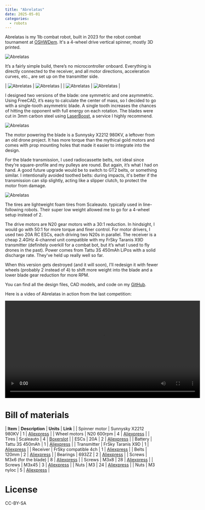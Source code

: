 ```yaml
---
title: "Abrelatas"
date: 2025-05-01
categories:
  - robots
---
```


Abrelatas is my 1lb combat robot, built in 2023 for the robot combat tournament at [OSHWDem](https://www.oshwdem.org/). It's a 4-wheel drive vertical spinner, mostly 3D printed.

![Abrelatas](/assets/images/abrelatas9.jpg)

It’s a fairly simple build, there’s no microcontroller onboard. Everything is directly connected to the receiver, and all motor directions, acceleration curves, etc., are set up on the transmitter side.

| ![Abrelatas](/assets/images/abrelatas6.jpg) | ![Abrelatas](/assets/images/abrelatas5.jpg) |
| ![Abrelatas](/assets/images/abrelatas2.jpg) | ![Abrelatas](/assets/images/abrelatas3.jpg) |

I designed two versions of the blade: one symmetric and one asymmetric. Using FreeCAD, it’s easy to calculate the center of mass, so I decided to go with a single-tooth asymmetric blade. A single tooth increases the chances of hitting the opponent with full energy on each rotation. The blades were cut in 3mm carbon steel using [LaserBoost](https://www.laserboost.com/), a service I highly recommend.

![Abrelatas](/assets/images/abrelatas1.jpg)

The motor powering the blade is a Sunnysky X2212 980KV, a leftover from an old drone project. It has more torque than the mythical gold motors and comes with prop mounting holes that made it easier to integrate into the design.

For the blade transmission, I used radiocassette belts, not ideal since they’re square-profile and my pulleys are round. But again, it’s what I had on hand. A good future upgrade would be to switch to GT2 belts, or something similar. I intentionally avoided toothed belts: during impacts, it's better if the transmission can slip slightly, acting like a slipper clutch, to protect the motor from damage.

![Abrelatas](/assets/images/abrelatas4.jpg)

The tires are lightweight foam tires from Scaleauto. typically used in line-following robots. Their super low weight allowed me to go for a 4-wheel setup instead of 2.

The drive motors are N20 gear motors with a 30:1 reduction. In hindsight, I would go with 50:1 for more torque and finer control. For motor drivers, I used two 20A RC ESCs, each driving two N20s in parallel. The receiver is a cheap 2.4GHz 4-channel unit compatible with my FrSky Taranis X9D transmitter (definitely overkill for a combat bot, but it’s what I used to fly drones in the past). Power comes from Tattu 3S 450mAh LiPos with a solid discharge rate. They've held up really well so far.

When this version gets destroyed (and it will soon), I’ll redesign it with fewer wheels (probably 2 instead of 4) to shift more weight into the blade and a lower blade gear reduction for more RPM.

You can find all the design files, CAD models, and code on my [GitHub](https://github.com/javierih/abrelatas).

Here is a video of Abrelatas in action from the last competition:

<video controls width="640">
  <source src="https://www.oshwdem.org/wp-content/uploads/2024/04/video5841452394994470987.mp4" type="video/mp4">
  Your browser does not support the video tag.
</video>


# Bill of materials

<style>
table {
  width: 100%;
  table-layout: fixed;
}

td, th {
  width: 25%;
  vertical-align: top;
  text-align: left;
  border: none !important;
  padding: 10px;
}

</style>

| **Item**      | **Description**       | **Units** | **Link**                                                  |
| Spinner motor | Sunnysky X2212 980KV  | 1         | [Aliexpress](https://s.click.aliexpress.com/e/_oldCXqp)   |
| Wheel motors  | N20 600rpm            | 4         | [Aliexpress](https://s.click.aliexpress.com/e/_opPCzkd)   |
| Tires         | Scaleauto             | 4         | [Boxerslot](https://boxerslot.com/neumaticos-slot-124/675-scaleauto-sc-4802-neumatico-espuma-124-procomp-30mm-diamext-20.html)   |
| ESCs          | 20A                   | 2         | [Aliexpress](https://s.click.aliexpress.com/e/_oEAXy3P)   |
| Battery       | Tattu 3S 450mAh       | 1         | [Aliexpress](https://s.click.aliexpress.com/e/_opgXWGv)   |
| Transmitter   | FrSky Taranis X9D     | 1         | [Aliexpress](https://s.click.aliexpress.com/e/_oDKeYXf)   |
| Receiver      | FrSky compatible 4ch  | 1         | [Aliexpress](https://s.click.aliexpress.com/e/_oErHXpn)   |
| Belts         | 120mm                 | 2         | [Aliexpress](https://s.click.aliexpress.com/e/_opPbQEt)   |
| Bearings      | 693ZZ                 | 2         | [Aliexpress](https://s.click.aliexpress.com/e/_onsn3RF)   |
| Screws        | M3x6 (for the blade)  | 8         | [Aliexpress](https://s.click.aliexpress.com/e/_opnr99D)   |
| Screws        | M3x8                  | 28        | [Aliexpress](https://s.click.aliexpress.com/e/_opnr99D)   |
| Screws        | M3x45                 | 3         | [Aliexpress](https://s.click.aliexpress.com/e/_opnr99D)   |
| Nuts          | M3                    | 24        | [Aliexpress](https://s.click.aliexpress.com/e/_oCUTIFp)   |
| Nuts          | M3 nyloc              | 5         | [Aliexpress](https://s.click.aliexpress.com/e/_o2EQdDv)   |


# License
CC-BY-SA


